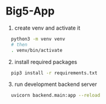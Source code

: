 # Big5-App

1. create venv and activate it
  ```bash
    python3 -m venv venv
    # then
    . venv/bin/activate
  ```
2. install required packages
  ```bash
    pip3 install -r requirements.txt
  ```
3. run development backend server
  ```bash
    uvicorn backend.main:app --reload
  ```
